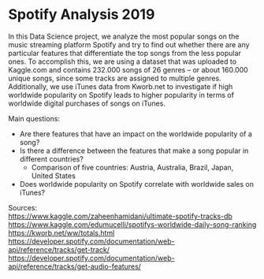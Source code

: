 # Spotify Analysis 2019

In this Data Science project, we analyze the most popular songs on the music streaming platform Spotify and try to find out whether there are any particular features that differentiate the top songs from the less popular ones. To accomplish this, we are using a dataset that was uploaded to Kaggle.com and contains 232.000 songs of 26 genres – or about 160.000 unique songs, since some tracks are assigned to multiple genres. Additionally, we use iTunes data from Kworb.net to investigate if high worldwide popularity on Spotify leads to higher popularity in terms of worldwide digital purchases of songs on iTunes. 

Main questions:
- Are there features that have an impact on the worldwide popularity of a song?
- Is there a difference between the features that make a song popular in different countries?
  - Comparison of five countries: Austria, Australia, Brazil, Japan, United States
- Does worldwide popularity on Spotify correlate with worldwide sales on iTunes?

Sources: <br>
https://www.kaggle.com/zaheenhamidani/ultimate-spotify-tracks-db <br>
https://www.kaggle.com/edumucelli/spotifys-worldwide-daily-song-ranking <br>
https://kworb.net/ww/totals.html <br>
https://developer.spotify.com/documentation/web-api/reference/tracks/get-track/ <br>
https://developer.spotify.com/documentation/web-api/reference/tracks/get-audio-features/
